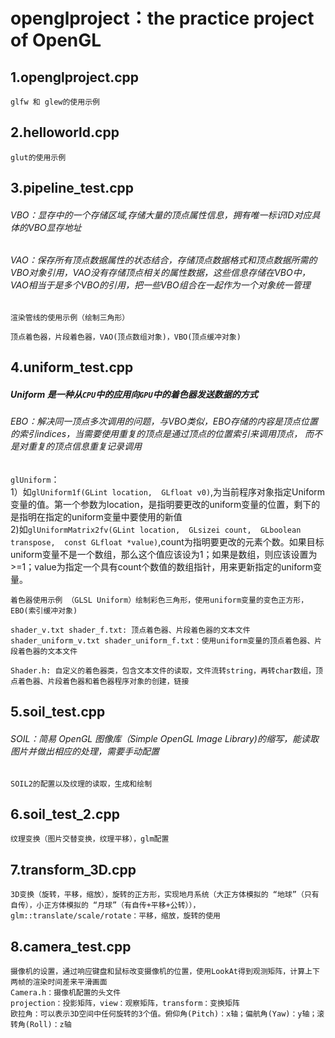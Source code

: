 # openglproject：the practice project of OpenGL
## 1.openglproject.cpp
```
glfw 和 glew的使用示例
```
## 2.helloworld.cpp
```
glut的使用示例
```

## 3.pipeline_test.cpp

###### VBO：显存中的一个存储区域,存储大量的顶点属性信息，拥有唯一标识ID对应具体的VBO显存地址

###### VAO：保存所有顶点数据属性的状态结合，存储顶点数据格式和顶点数据所需的VBO对象引用，VAO没有存储顶点相关的属性数据，这些信息存储在VBO中，VAO相当于是多个VBO的引用，把一些VBO组合在一起作为一个对象统一管理


```
渲染管线的使用示例（绘制三角形）   

顶点着色器，片段着色器，VAO(顶点数组对象)，VBO(顶点缓冲对象)
```

## 4.uniform_test.cpp

##### Uniform 是一种从`CPU`中的应用向`GPU`中的着色器发送数据的方式

###### EBO：解决同一顶点多次调用的问题，与VBO类似，EBO存储的内容是顶点位置的索引indices，当需要使用重复的顶点是通过顶点的位置索引来调用顶点， 而不是对重复的顶点信息重复记录调用

`glUniform`：<br />
1）如`glUniform1f(GLint location,  GLfloat v0)`,为当前程序对象指定Uniform变量的值。第一个参数为location，是指明要更改的uniform变量的位置，剩下的是指明在指定的uniform变量中要使用的新值<br />
2)如`glUniformMatrix2fv(GLint location,  GLsizei count,  GLboolean transpose,  const GLfloat *value)`,count为指明要更改的元素个数。如果目标uniform变量不是一个数组，那么这个值应该设为1；如果是数组，则应该设置为>=1；value为指定一个具有count个数值的数组指针，用来更新指定的uniform变量。



```
着色器使用示例 （GLSL Uniform）绘制彩色三角形，使用uniform变量的变色正方形，EBO(索引缓冲对象)

shader_v.txt shader_f.txt: 顶点着色器、片段着色器的文本文件
shader_uniform_v.txt shader_uniform_f.txt：使用uniform变量的顶点着色器、片段着色器的文本文件

Shader.h: 自定义的着色器类，包含文本文件的读取，文件流转string，再转char数组，顶点着色器、片段着色器和着色器程序对象的创建，链接

```

## 5.soil_test.cpp

###### SOIL：简易 OpenGL 图像库（Simple OpenGL Image Library)的缩写，能读取图片并做出相应的处理，需要手动配置


```
SOIL2的配置以及纹理的读取，生成和绘制
```


## 6.soil_test_2.cpp

```
纹理变换（图片交替变换，纹理平移），glm配置
```

## 7.transform_3D.cpp

```
3D变换（旋转，平移，缩放），旋转的正方形，实现地月系统（大正方体模拟的 “地球”（只有自传），小正方体模拟的 “月球”（有自传+平移+公转）），glm::translate/scale/rotate：平移，缩放，旋转的使用
```

## 8.camera_test.cpp
```
摄像机的设置，通过响应键盘和鼠标改变摄像机的位置，使用LookAt得到观测矩阵，计算上下两帧的渲染时间差来平滑画面
Camera.h：摄像机配置的头文件
projection：投影矩阵，view：观察矩阵，transform：变换矩阵
欧拉角：可以表示3D空间中任何旋转的3个值。俯仰角(Pitch)：x轴；偏航角(Yaw)：y轴；滚转角(Roll)：z轴
```